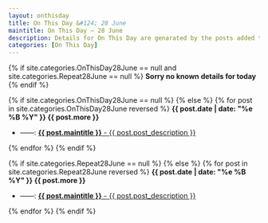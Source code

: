 ```yaml
---
layout: onthisday
title: On This Day &#124; 28 June
maintitle: On This Day — 28 June
description: Details for On This Day are genarated by the posts added to the website so the content is subject to changes/updates over time.
categories: [On This Day]
---
```


{% if site.categories.OnThisDay28June == null and site.categories.Repeat28June == null %}
<strong>Sorry no known details for today</strong>
{% endif %}

{% if site.categories.OnThisDay28June == null %}
{% else %}
{% for post in site.categories.OnThisDay28June reversed %}
<strong>{{ post.date | date: "%e %B %Y" }} {{ post.more }}</strong>
<ul>
<li> ——: <a href="{{ post.url }}"><strong>{{ post.maintitle }}</strong> - {{ post.post_description }}</a></li>
</ul>
{% endfor %}
{% endif %}

{% if site.categories.Repeat28June == null %}
{% else %}
{% for post in site.categories.Repeat28June reversed %}
<strong>{{ post.date | date: "%e %B %Y" }} {{ post.more }}</strong>
<ul>
<li> ——: <a href="{{ post.url }}"><strong>{{ post.maintitle }}</strong> - {{ post.post_description }}</a></li>
</ul>
{% endfor %}
{% endif %}

